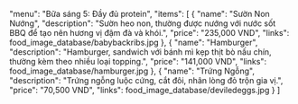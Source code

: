 "menu": "Bữa sáng 5: Đầy đủ protein",
"items": [
    {
    "name": "Sườn Non Nướng",
    "description": "Sườn heo non, thường được nướng với nước sốt BBQ để tạo nên hương vị đậm đà và khói.",
    "price": "235,000 VND",
    "links": food_image_database/babybackribs.jpg
    },
    {
    "name": "Hamburger",
    "description": "Hamburger, sandwich với bánh mì kẹp thịt bò nấu chín, thường kèm theo nhiều loại topping.",
    "price": "141,000 VND",
    "links": food_image_database/hamburger.jpg
    },
    {
    "name": "Trứng Ngỗng",
    "description": "Trứng ngỗng luộc cứng, cắt đôi, nhân lòng đỏ trộn gia vị.",
    "price": "70,500 VND",
    "links": food_image_database/deviledeggs.jpg
    }
]